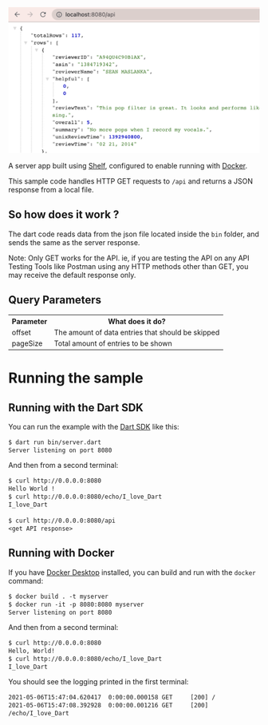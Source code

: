 ![](screenshot.png)

A server app built using [Shelf](https://pub.dev/packages/shelf),
configured to enable running with [Docker](https://www.docker.com/).

This sample code handles HTTP GET requests to `/api` and returns a JSON response from a local file.

## So how does it work ?

The dart code reads data from the json file located inside the `bin` folder, and sends the same as the server response.

Note: Only GET works for the API. ie, if you are testing the API on any API Testing Tools like Postman using any HTTP methods other than GET, you may receive the default response only.

## Query Parameters

<table>
    <tr>
        <th> Parameter </th>
        <th> What does it do? </th>
    </tr>
    <tr>
        <td> offset </td>
        <td> The amount of data entries that should be skipped </td>
    </tr>
    <tr>
        <td> pageSize </td>
        <td> Total amount of entries to be shown </td>
    </tr>
</table>

# Running the sample

## Running with the Dart SDK

You can run the example with the [Dart SDK](https://dart.dev/get-dart)
like this:

```
$ dart run bin/server.dart
Server listening on port 8080
```

And then from a second terminal:
```
$ curl http://0.0.0.0:8080
Hello World !
$ curl http://0.0.0.0:8080/echo/I_love_Dart
I_love_Dart

$ curl http://0.0.0.0:8080/api
<get API response>
```

## Running with Docker

If you have [Docker Desktop](https://www.docker.com/get-started) installed, you
can build and run with the `docker` command:

```
$ docker build . -t myserver
$ docker run -it -p 8080:8080 myserver
Server listening on port 8080
```

And then from a second terminal:
```
$ curl http://0.0.0.0:8080
Hello, World!
$ curl http://0.0.0.0:8080/echo/I_love_Dart
I_love_Dart
```

You should see the logging printed in the first terminal:
```
2021-05-06T15:47:04.620417  0:00:00.000158 GET     [200] /
2021-05-06T15:47:08.392928  0:00:00.001216 GET     [200] /echo/I_love_Dart
```

